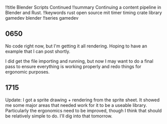 !!title Blender Scripts Continued
!!summary Continuing a content pipeline in Blender and Rust.
!!keywords rust open source mit timer timing crate library gamedev blender
!!series gamedev

## 0650

No code right now, but I'm getting it all rendering. Hoping to have an example that I can post shortly. 

I did get the file importing and running, but now I may want to do a final pass to ensure everything is working properly and redo things for ergonomic purposes.

## 1715

Update: I got a sprite drawing + rendering from the sprite sheet. It showed me some major areas that needed work for it to be a useable library. Particularly the ergonomics need to be improved, though I think that should be relatively simple to do. I'll dig into that tomorrow.